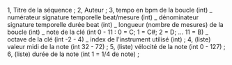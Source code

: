 1, Titre de la séquence ;
2, Auteur ;
3, tempo en bpm de la boucle (int) _ numérateur signature temporelle beat/mesure (int) _ dénominateur signature temporelle durée beat (int) _ longueur (nombre de mesures) de la boucle (int) _ note de la clé (int 0 - 11 : 0 = C; 1 = C#; 2 = D; ... 11 = B) _ octave de la clé (int -2 - 4) _ index de l'instrument utilisé (int) ;
4, (liste) valeur midi de la note (int 32 - 72) ;
5, (liste) vélocité de la note (int 0 - 127) ;
6, (liste) durée de la note (int 1 = 1/4 de note) ;